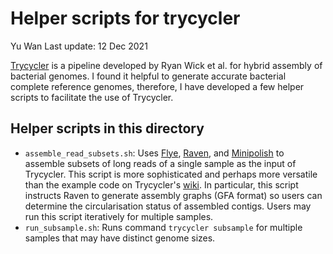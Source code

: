 # Helper scripts for trycycler

Yu Wan
Last update: 12 Dec 2021

[Trycycler](https://github.com/rrwick/Trycycler/) is a pipeline developed by Ryan Wick et al. for hybrid assembly of bacterial genomes. I found it helpful to generate accurate bacterial complete reference genomes, therefore, I have developed a few helper scripts to facilitate the use of Trycycler.

## Helper scripts in this directory
- `assemble_read_subsets.sh`: Uses [Flye](https://github.com/fenderglass/Flye/), [Raven](https://github.com/lbcb-sci/raven/), and [Minipolish](https://github.com/rrwick/Minipolish) to assemble subsets of long reads of a single sample as the input of Trycycler. This script is more sophisticated and perhaps more versatile than the example code on Trycycler's [wiki](https://github.com/rrwick/Trycycler/wiki/Generating-assemblies). In particular, this script instructs Raven to generate assembly graphs (GFA format) so users can determine the circularisation status of assembled contigs. Users may run this script iteratively for multiple samples.
- `run_subsample.sh`: Runs command `trycycler subsample` for multiple samples that may have distinct genome sizes.
